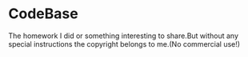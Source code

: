 # CodeBase
The homework I did or something interesting to share.But without any special instructions the copyright belongs to me.(No commercial use!)
